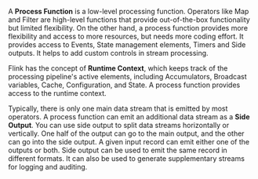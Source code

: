 A **Process Function** is a low-level processing function.
Operators like Map and Filter are high-level functions that provide out-of-the-box functionality but limited flexibility.
On the other hand, a process function provides more flexibility and access to more resources, but needs more coding effort. It provides access to Events, State management elements, Timers and Side outputs. It helps to add custom controls in stream processing.

Flink has the concept of **Runtime Context**, which keeps track of the processing pipeline's active elements, including Accumulators, Broadcast variables, Cache, Configuration, and State. A process function provides access to the runtime context.

Typically, there is only one main data stream that is emitted by most operators. A process function can emit an additional data stream as a **Side Output**.
You can use side output to split data streams horizontally or vertically. One half of the output can go to the main output, and the other can go into the side output.
A given input record can emit either one of the outputs or both. Side output can be used to emit the same record in different formats. It can also be used to generate supplementary streams for logging and auditing.